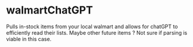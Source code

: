 # walmartChatGPT
Pulls in-stock items from your local walmart and allows for chatGPT to efficiently read their lists. Maybe other future items ? Not sure if parsing is viable in this case. 
